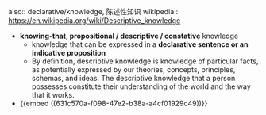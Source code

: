 also:: declarative/knowledge, 陈述性知识
wikipedia:: https://en.wikipedia.org/wiki/Descriptive_knowledge

- **knowing-that, propositional / descriptive / constative** knowledge
  - knowledge that can be expressed in a **declarative sentence or an indicative proposition**
  - By definition, descriptive knowledge is knowledge of particular facts, as potentially expressed by our theories, concepts, principles, schemas, and ideas. The descriptive knowledge that a person possesses constitute their understanding of the world and the way that it works.
- {{embed ((631c570a-f098-47e2-b38a-a4cf01929c49))}}